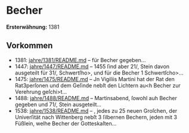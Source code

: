 # Becher

**Ersterwähnung:** 1381

## Vorkommen
- 1381: [jahre/1381/README.md](../jahre/1381/README.md) – für Becher gegeben...
- 1447: [jahre/1447/README.md](../jahre/1447/README.md) – 1455 ſind aber 21/, Stein davon
ausgeteilt für 31/, Schwertſho>, und für die Becher
1 Schwertſcho>...
- 1475: [jahre/1475/README.md](../jahre/1475/README.md) – Jn Vigiliis Martini hat der Rat den Rat3perſonen
und dem Geſinde nebſt den Lichtern au<h Becher zur
Verehrung geſchi>t...
- 1488: [jahre/1488/README.md](../jahre/1488/README.md) – Martinsabend, ſowohl auh
Becher gegeben und 71/, Stein ausgeteilt...
- 1538: [jahre/1538/README.md](../jahre/1538/README.md) – , jedes zu 25 neuen Groſchen,
der Univerſität nach Wittenberg nebſt 3 ſilbernen Bechern,
jeden mit 3 Füßlein, welhe Becher der Gotteskaſten...
